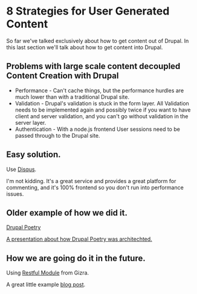 # 8 Strategies for User Generated Content

So far we've talked exclusively about how to get content out of Drupal. In this last section we'll talk about how to get content into Drupal.

## Problems with large scale content decoupled Content Creation with Drupal

* Performance - Can't cache things, but the performance hurdles are much lower than with a traditional Drupal site.
* Validation - Drupal's validation is stuck in the form layer. All Validation needs to be implemented again and possibly twice if you want to have client and server validation, and you can't go without validation in the server layer.
* Authentication - With a node.js frontend User sessions need to be passed through to the Drupal site.

## Easy solution.

Use [Disqus](https://disqus.com/).

I'm not kidding. It's a great service and provides a great platform for commenting, and it's 100% frontend so you don't run into performance issues.

## Older example of how we did it.

[Drupal Poetry](http://drupalpoetry.com/drupo/)

[A presentation about how Drupal Poetry was architechted.](http://fourkitchens.github.io/badcamp-node/#/14)

## How we are going do it in the future.

Using [Restful Module](https://github.com/Gizra/restful) from Gizra.

A great little example [blog post](http://www.gizra.com/content/restful-angular-forms/).
